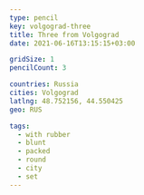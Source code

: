 ```yaml
---
type: pencil
key: volgograd-three
title: Three from Volgograd
date: 2021-06-16T13:15:15+03:00

gridSize: 1
pencilCount: 3

countries: Russia
cities: Volgograd
latlng: 48.752156, 44.550425
geo: RUS

tags:
  - with rubber
  - blunt
  - packed
  - round
  - city
  - set
---
```

